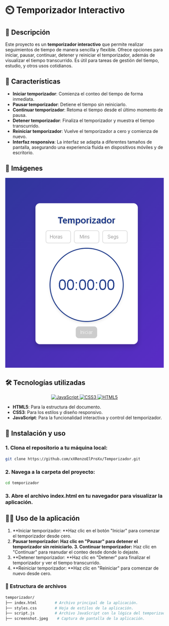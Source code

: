 # ⏲️ Temporizador Interactivo
## 📖 Descripción
Este proyecto es un **temporizador interactivo** que permite realizar seguimientos de tiempo de manera sencilla y flexible. Ofrece opciones para iniciar, pausar, continuar, detener y reiniciar el temporizador, además de visualizar el tiempo transcurrido. Es útil para tareas de gestión del tiempo, estudio, y otros usos cotidianos.

## 🌟 Características
- **Iniciar temporizador**: Comienza el conteo del tiempo de forma inmediata.
- **Pausar temporizador**: Detiene el tiempo sin reiniciarlo.
- **Continuar temporizador**: Retoma el tiempo desde el último momento de pausa.
- **Detener temporizador**: Finaliza el temporizador y muestra el tiempo transcurrido.
- **Reiniciar temporizador**: Vuelve el temporizador a cero y comienza de nuevo.
- **Interfaz responsiva**: La interfaz se adapta a diferentes tamaños de pantalla, asegurando una experiencia fluida en dispositivos móviles y de escritorio.

## 📸 Imágenes
![Captura de pantalla de la aplicación](./screenshot.png)

## 🛠️ Tecnologías utilizadas
<p align="center">
  <a href="https://developer.mozilla.org/es/docs/Web/JavaScript" target="_blank">
    <img src="https://img.shields.io/badge/JavaScript-F7DF1E?style=for-the-badge&logo=javascript&logoColor=black" alt="JavaScript"/>
  </a>
  <a href="https://developer.mozilla.org/es/docs/Web/CSS" target="_blank">
    <img src="https://img.shields.io/badge/CSS3-1572B6?style=for-the-badge&logo=css3&logoColor=white" alt="CSS3"/>
  </a>
  <a href="https://developer.mozilla.org/es/docs/HTML/HTML5" target="_blank">
    <img src="https://img.shields.io/badge/HTML5-E34F26?style=for-the-badge&logo=html5&logoColor=white" alt="HTML5"/>
  </a>
</p>

- **HTML5**: Para la estructura del documento.
- **CSS3**: Para los estilos y diseño responsivo.
- **JavaScript**: Para la funcionalidad interactiva y control del temporizador.

## 🚀 Instalación y uso
### 1. Clona el repositorio a tu máquina local:
```bash
git clone https://github.com/xXRenzoElProXx/Temporizador.git
```
### 2. Navega a la carpeta del proyecto:
```bash
cd temporizador
```
### 3. Abre el archivo index.html en tu navegador para visualizar la aplicación.

## 🧑‍💻 Uso de la aplicación
1. **Iniciar temporizador: **Haz clic en el botón "Iniciar" para comenzar el temporizador desde cero.
2. **Pausar temporizador: **Haz clic en "Pausar" para detener el temporizador sin reiniciarlo.
3.** Continuar temporizador:** Haz clic en "Continuar" para reanudar el conteo desde donde lo dejaste.
4. **Detener temporizador: **Haz clic en "Detener" para finalizar el temporizador y ver el tiempo transcurrido.
5. **Reiniciar temporizador: **Haz clic en "Reiniciar" para comenzar de nuevo desde cero.

### 📂 Estructura de archivos
```bash
temporizador/
├── index.html        # Archivo principal de la aplicación.
├── styles.css        # Hoja de estilos de la aplicación.
├── script.js         # Archivo JavaScript con la lógica del temporizador.
├── screenshot.jpeg    # Captura de pantalla de la aplicación.
```
